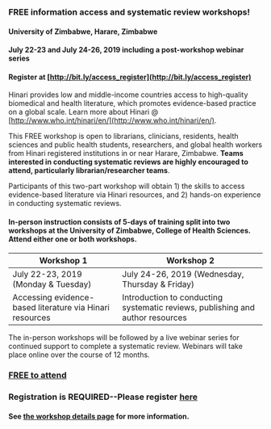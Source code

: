 ### FREE information access and systematic review workshops!
#### University of Zimbabwe, Harare, Zimbabwe
#### July 22-23 and July 24-26, 2019 including a post-workshop webinar series 


#### Register at  [http://bit.ly/access_register](http://bit.ly/access_register)
 
Hinari provides low and middle-income countries access to high-quality biomedical and health literature, which promotes evidence-based practice on a global scale.  Learn more about Hinari @ [http://www.who.int/hinari/en/](http://www.who.int/hinari/en/).

This FREE workshop is open to librarians, clinicians, residents, health sciences and public health students, researchers, and global health workers from Hinari registered institutions in or near Harare, Zimbabwe.  **Teams interested in conducting systematic reviews are highly encouraged to attend, particularly librarian/researcher teams**.
 
Participants of this two-part workshop will obtain 1) the skills to access evidence-based literature via Hinari resources, and 2) hands-on experience in conducting systematic reviews.

#### **In-person instruction consists of 5-days of training split into two workshops at the University of Zimbabwe, College of Health Sciences.  Attend either one or both workshops.**

Workshop 1 | Workshop 2
-----------|-----------
July 22-23, 2019 (Monday & Tuesday) | July 24-26, 2019 (Wednesday, Thursday & Friday)
Accessing evidence-based literature via Hinari resources | Introduction to conducting systematic reviews, publishing and author resources


The in-person workshops will be followed by a live webinar series for continued support to complete a systematic review. Webinars will take place online over the course of 12 months. 
 
### [FREE to attend](https://frankfreds.github.io/index.md)
### Registration is REQUIRED--Please register [here](http://bit.ly/access_register)
#### See [the workshop details page](https://rootsandberries.github.io/UZim_SRWorkshop/details) for more information.

